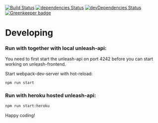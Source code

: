 [![Build Status](https://travis-ci.org/Unleash/unleash-frontend.svg?branch=master)](https://travis-ci.org/Unleash/unleash-frontend)
[![dependencies Status](https://david-dm.org/Unleash/unleash-frontend/status.svg)](https://david-dm.org/Unleash/unleash-frontend)
[![devDependencies Status](https://david-dm.org/Unleash/unleash-frontend/dev-status.svg)](https://david-dm.org/Unleash/unleash-frontend?type=dev)
[![Greenkeeper badge](https://badges.greenkeeper.io/Unleash/unleash-frontend.svg)](https://greenkeeper.io/)

# Developing

### Run with together with local unleash-api:

You need to first start the unleash-api on port 4242 
before you can start working on unleash-frontend.  

Start webpack-dev-server with hot-reload:
```bash
npm run start 
```

### Run with heroku hosted unleash-api:

```bash
npm run start:heroku
```

Happy coding!
